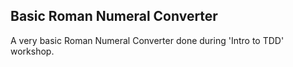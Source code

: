 ## Basic Roman Numeral Converter

A very basic Roman Numeral Converter done during 'Intro to TDD' workshop.

